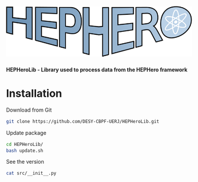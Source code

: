 # ![HEPHeroLib](logo.svg)

**HEPHeroLib - Library used to process data from the HEPHero framework**

# Installation

Download from Git

```bash
git clone https://github.com/DESY-CBPF-UERJ/HEPHeroLib.git
```

Update package

```bash
cd HEPHeroLib/
bash update.sh
```

See the version

```bash
cat src/__init__.py
```

